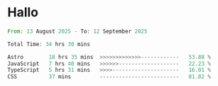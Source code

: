 # Hallo
<!--START_SECTION:waka-->

```rust
From: 13 August 2025 - To: 12 September 2025

Total Time: 34 hrs 30 mins

Astro        18 hrs 35 mins  >>>>>>>>>>>>>------------   53.88 %
JavaScript   7 hrs 40 mins   >>>>>>-------------------   22.23 %
TypeScript   5 hrs 31 mins   >>>>---------------------   16.01 %
CSS          37 mins         -------------------------   01.82 %
```

<!--END_SECTION:waka-->
